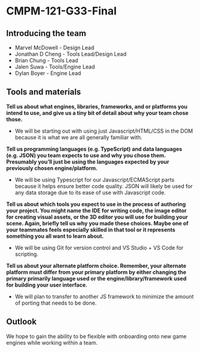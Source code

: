 # CMPM-121-G33-Final

<!-- FIXME: Flesh out these answers with better explanation -->

## Introducing the team

- Marvel McDowell - Design Lead
- Jonathan D Cheng - Tools Lead/Design Lead
- Brian Chung - Tools Lead
- Jalen Suwa - Tools/Engine Lead
- Dylan Boyer - Engine Lead

## Tools and materials

__Tell us about what engines, libraries, frameworks, and or platforms you intend to use, and give us a tiny bit of detail about why your team chose those.__

-  We will be starting out with using just Javascript/HTML/CSS in the DOM because it is what we are all generally familiar with.

__Tell us programming languages (e.g. TypeScript) and data languages (e.g. JSON) you team expects to use and why you chose them. Presumably you’ll just be using the languages expected by your previously chosen engine/platform.__

- We will be using Typescript for our Javascript/ECMAScript parts because it helps ensure better code quality. JSON will likely be used for any data storage due to its ease of use with Javascript code.

__Tell us about which tools you expect to use in the process of authoring your project. You might name the IDE for writing code, the image editor for creating visual assets, or the 3D editor you will use for building your scene. Again, briefly tell us why you made these choices. Maybe one of your teammates feels especially skilled in that tool or it represents something you all want to learn about.__

- We will be using Git for version control and VS Studio + VS Code for scripting.

__Tell us about your alternate platform choice. Remember, your alternate platform must differ from your primary platform by either changing the primary primarily language used or the engine/library/framework used for building your user interface.__

- We will plan to transfer to another JS framework to minimize the amount of porting that needs to be done.

## Outlook

We hope to gain the ability to be flexible with onboarding onto new game engines while working within a team.
